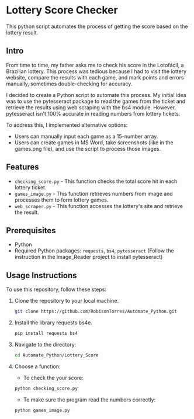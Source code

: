 # Lottery Score Checker

This python script automates the process of getting the score based on the lottery result.

## Intro

From time to time, my father asks me to check his score in the Lotofácil, a Brazilian lottery. This process was tedious because I had to visit the lottery website, compare the results with each game, and mark points and errors manually, sometimes double-checking for accuracy.

I decided to create a Python script to automate this process. My initial idea was to use the pytesseract package to read the games from the ticket and retrieve the results using web scraping with the bs4 module. However, pytesseract isn't 100% accurate in reading numbers from lottery tickets.

To address this, I implemented alternative options:

* Users can manually input each game as a 15-number array.
* Users can create games in MS Word, take screenshots (like in the games.png file), and use the script to process those images.

## Features 

 - ```checking_score.py``` - This function checks the total score hit in each lottery ticket.
 - ```games_image.py``` - This function retrieves numbers from image and processes them to form lottery games. 
 - ```web_scraper.py``` - This function accesses the lottery's site and retrieve the result.
 
## Prerequisites

- Python
- Required Python packages: `requests`, `bs4`, `pytesseract` 
(Follow the instruction in the Image_Reader project to install pytesseract)

## Usage Instructions

To use this repository, follow these steps:

1. Clone the repository to your local machine.

   ```bash
   git clone https://github.com/RobisonTorres/Automate_Python.git

2. Install the library requests bs4e.

   ```bash
   pip install requests bs4

3. Navigate to the directory:

   ```bash
   cd Automate_Python/Lottery_Score

4. Choose a function:

    * To check the your score:
    ```bash
   python checking_score.py
    ```
    * To make sure the program read the numbers correctly:
    ```bash
   python games_image.py
